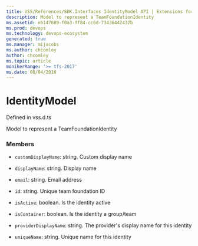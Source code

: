 ```yaml
---
title: VSS/References/SDK.Interfaces IdentityModel API | Extensions for Azure DevOps Services
description: Model to represent a TeamFoundationIdentity
ms.assetid: eb147689-f0a3-ff84-cc6d-73436442432b
ms.prod: devops
ms.technology: devops-ecosystem
generated: true
ms.manager: mijacobs
ms.author: chcomley
author: chcomley
ms.topic: article
monikerRange: '>= tfs-2017'
ms.date: 08/04/2016
---
```


# IdentityModel

Defined in vss.d.ts


Model to represent a TeamFoundationIdentity 

### Members

* `customDisplayName`: string. Custom display name

* `displayName`: string. Display name

* `email`: string. Email address

* `id`: string. Unique team foundation ID

* `isActive`: boolean. Is the identity active

* `isContainer`: boolean. Is the identity a group/team

* `providerDisplayName`: string. The provider&#x27;s display name for this identity

* `uniqueName`: string. Unique name for this identity

